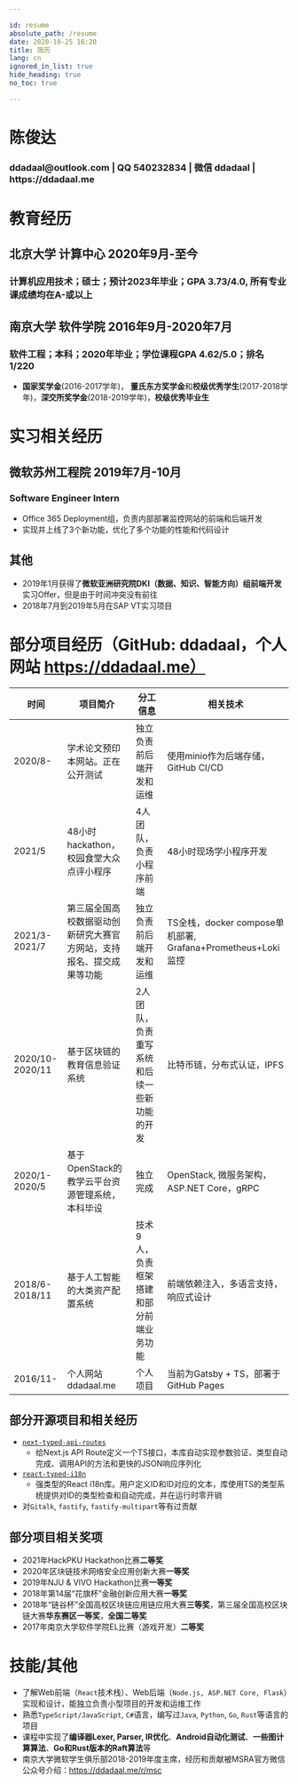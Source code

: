 ```yaml
---

id: resume
absolute_path: /resume
date: 2020-10-25 16:20
title: 简历
lang: cn
ignored_in_list: true
hide_heading: true
no_toc: true

---
```


<resume>

<h1 class="name">
陈俊达
</h1>

<h3 class="contact">ddadaal@outlook.com | QQ 540232834 | 微信 ddadaal | https://ddadaal.me

</h3>

# 教育经历

## <span class="highlight">北京大学 计算中心</span> <span class="right">2020年9月-至今</span>

### 计算机应用技术；硕士；预计2023年毕业；GPA 3.73/4.0, 所有专业课成绩均在A-或以上

## <span class="highlight">南京大学 软件学院</span> <span class="right">2016年9月-2020年7月</span>

### 软件工程；本科；2020年毕业；学位课程GPA 4.62/5.0；排名 1/220
- **国家奖学金**(2016-2017学年)， **董氏东方奖学金**和**校级优秀学生**(2017-2018学年)，**深交所奖学金**(2018-2019学年)，**校级优秀毕业生**

# 实习相关经历

## <span class="highlight">微软苏州工程院</span> <span class="right">2019年7月-10月
### Software Engineer Intern

- Office 365 Deployment组，负责内部部署监控网站的前端和后端开发
- 实现并上线了3个新功能，优化了多个功能的性能和代码设计

## <span class="highlight">其他</span>

- 2019年1月获得了**微软亚洲研究院DKI（数据、知识、智能方向）组前端开发**实习Offer，但是由于时间冲突没有前往
- 2018年7月到2019年5月在SAP VT实习项目

# 部分项目经历（GitHub: ddadaal，个人网站 https://ddadaal.me）

| 时间            | 项目简介                                                             | 分工信息                                    | 相关技术                                                    |
| --------------- | -------------------------------------------------------------------- | ------------------------------------------- | ----------------------------------------------------------- |
| 2020/8-         | 学术论文预印本网站。正在公开测试                                     | 独立负责前后端开发和运维                    | 使用minio作为后端存储，GitHub CI/CD                         |
| 2021/5          | 48小时hackathon，校园食堂大众点评小程序                              | 4人团队，负责小程序前端                     | 48小时现场学小程序开发                                      |
| 2021/3-2021/7   | 第三届全国高校数据驱动创新研究大赛官方网站，支持报名、提交成果等功能 | 独立负责前后端开发和运维                    | TS全栈，docker compose单机部署, Grafana+Prometheus+Loki监控 |
| 2020/10-2020/11 | 基于区块链的教育信息验证系统                                         | 2人团队，负责重写系统和后续一些新功能的开发 | 比特币链，分布式认证，IPFS                                  |
| 2020/1-2020/5   | 基于OpenStack的教学云平台资源管理系统，本科毕设                      | 独立完成                                    | OpenStack, 微服务架构，ASP.NET Core，gRPC                   |
| 2018/6-2018/11  | 基于人工智能的大类资产配置系统                                       | 技术9人，负责框架搭建和部分前端业务功能     | 前端依赖注入，多语言支持，响应式设计                        |
| 2016/11-        | 个人网站 ddadaal.me                                                  | 个人项目                                    | 当前为Gatsby + TS，部署于GitHub Pages                       |

## 部分开源项目和相关经历

- [`next-typed-api-routes`](https://github.com/ddadaal/next-typed-api-routes)
    - 给Next.js API Route定义一个TS接口，本库自动实现参数验证、类型自动完成、调用API的方法和更快的JSON响应序列化
- [`react-typed-i18n`](http://github.com/ddadaal/react-typed-i18n)
    - 强类型的React i18n库。用户定义ID和ID对应的文本，库使用TS的类型系统提供对ID的类型检查和自动完成，并在运行时零开销
- 对`Gitalk`, `fastify`, `fastify-multipart`等有过贡献

## 部分项目相关奖项

- 2021年HackPKU Hackathon比赛**二等奖**
- 2020年区块链技术网络安全应用创新大赛**一等奖**
- 2019年NJU & VIVO Hackathon比赛**一等奖**
- 2018年第14届“花旗杯”金融创新应用大赛**一等奖**
- 2018年“链谷杯”全国高校区块链应用链应用大赛**三等奖**，第三届全国高校区块链大赛**华东赛区一等奖**，**全国二等奖**
- 2017年南京大学软件学院EL比赛（游戏开发）**二等奖**

# 技能/其他

- 了解Web前端（`React`技术栈）、Web后端（`Node.js, ASP.NET Core, Flask`）实现和设计，能独立负责小型项目的开发和运维工作
- 熟悉`TypeScript/JavaScript`, `C#`语言，编写过`Java`, `Python`, `Go`, `Rust`等语言的项目
- 课程中实现了**编译器Lexer, Parser, IR优化**、**Android自动化测试**、**一些图计算算法**、**Go和Rust版本的Raft算法**等
- 南京大学微软学生俱乐部2018-2019年度主席，经历和贡献被MSRA官方微信公众号介绍：https://ddadaal.me/r/msc

</resume>
